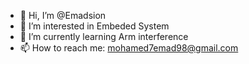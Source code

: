 - 👋 Hi, I’m @Emadsion
- 👀 I’m interested in Embeded System
- 🌱 I’m currently learning Arm interference 
- 📫 How to reach me: mohamed7emad98@gmail.com

<!---
Emadsion/Emadsion is a ✨ special ✨ repository because its `README.md` (this file) appears on your GitHub profile.
You can click the Preview link to take a look at your changes.
--->

